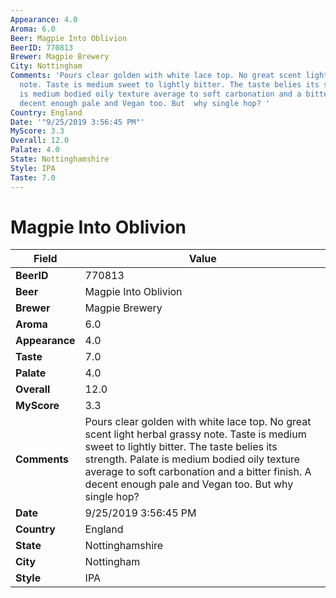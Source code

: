 ```yaml
---
Appearance: 4.0
Aroma: 6.0
Beer: Magpie Into Oblivion
BeerID: 770813
Brewer: Magpie Brewery
City: Nottingham
Comments: 'Pours clear golden with white lace top. No great scent light herbal grassy
  note. Taste is medium sweet to lightly bitter. The taste belies its strength. Palate
  is medium bodied oily texture average to soft carbonation and a bitter finish. A
  decent enough pale and Vegan too. But  why single hop? '
Country: England
Date: '"9/25/2019 3:56:45 PM"'
MyScore: 3.3
Overall: 12.0
Palate: 4.0
State: Nottinghamshire
Style: IPA
Taste: 7.0
---
```


# Magpie Into Oblivion

| Field         | Value |
|---------------|-------|
| **BeerID** | 770813 |
| **Beer** | Magpie Into Oblivion |
| **Brewer** | Magpie Brewery |
| **Aroma** | 6.0 |
| **Appearance** | 4.0 |
| **Taste** | 7.0 |
| **Palate** | 4.0 |
| **Overall** | 12.0 |
| **MyScore** | 3.3 |
| **Comments** | Pours clear golden with white lace top. No great scent light herbal grassy note. Taste is medium sweet to lightly bitter. The taste belies its strength. Palate is medium bodied oily texture average to soft carbonation and a bitter finish. A decent enough pale and Vegan too. But  why single hop?  |
| **Date** | 9/25/2019 3:56:45 PM |
| **Country** | England |
| **State** | Nottinghamshire |
| **City** | Nottingham |
| **Style** | IPA |
